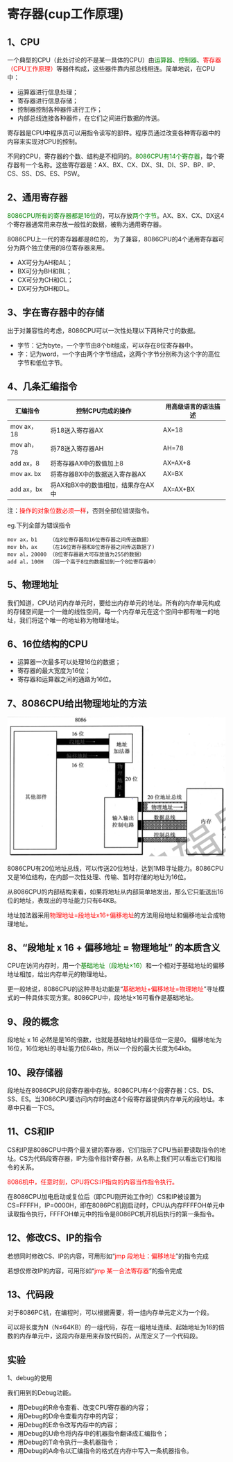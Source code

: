 # 寄存器(cup工作原理)

## 1、CPU

一个典型的CPU（此处讨论的不是某一具体的CPU）由<font color=green>运算器、控制器</font>、<font color=red>寄存器（CPU工作原理）</font>等器件构成，这些器件靠内部总线相连。简单地说，在CPU中：

+ 运算器进行信息处理；
+ 寄存器进行信息存储；
+ 控制器控制各种器件进行工作；
+ 内部总线连接各种器件，在它们之间进行数据的传送。

寄存器是CPU中程序员可以用指令读写的部件。程序员通过改变各种寄存器中的内容来实现对CPU的控制。

不同的CPU，寄存器的个数、结构是不相同的。<font color=green>8086CPU有14个寄存器</font>，每个寄存器有一个名称。这些寄存器是：AX、BX、CX、DX、SI、DI、SP、BP、IP、CS、SS、DS、ES、PSW。

## 2、通用寄存器

<font color=green>8086CPU所有的寄存器都是16位</font>的，可以存放<font color=green>两个字节</font>。AX、BX、CX、DX这4个寄存器通常用来存放一般性的数据，被称为通用寄存器。

8086CPU上一代的寄存器都是8位的， 为了兼容，8086CPU的4个通用寄存器可分为两个独立使用的8位寄存器来用。

+ AX可分为AH和AL；
+ BX可分为BH和BL；
+ CX可分为CH和CL；
+ DX可分为DH和DL。

## 3、字在寄存器中的存储

 出于对兼容性的考虑，8086CPU可以一次性处理以下两种尺寸的数据。

+ 字节：记为byte，一个字节由8个bit组成，可以存在8位寄存器中。
+ 字：记为word，一个字由两个字节组成，这两个字节分别称为这个字的高位字节和低位字节。

## 4、几条汇编指令

|汇编指令	|控制CPU完成的操作	|				用高级语言的语法描述|
| ---- | ---- | ---- |
|mov ax，18|	将18送入寄存器AX				|	AX=18| 
|mov ah，78	|将78送入寄存器AH				|	AH=78|
|add  ax，8	|将寄存器AX中的数值加上8			|	AX=AX+8|
|mov ax.   bx	|将寄存器BX中的数据送入寄存器AX	|	AX=BX |
|add  ax，bx	|将AX和BX中的数值相加，结果存在AX中|	AX=AX+BX|

注：<font color=red>操作的对象位数必须一样</font>，否则全部位错误指令。

eg.下列全部为错误指令

```
mov ax，b1	 （在8位寄存器和16位寄存器之间传送数据）
mov bh，ax	 （在16位寄存器和8位寄存器之间传送数据了)
mov al，20000 （8位寄存器最大可存放值为255的数据）
add al，100H	 （将一个高于8位的数据加到一个8位寄存器中）
```

## 5、物理地址

我们知道，CPU访问内存单元时，要给出内存单元的地址。所有的内存单元构成的存储空间是一个一维的线性空间，每一个内存单元在这个空间中都有唯一的地址，我们将这个唯一的地址称为物理地址。

## 6、16位结构的CPU

+ 运算器一次最多可以处理16位的数据；
+ 寄存器的最大宽度为16位；
+ 寄存器和运算器之间的通路为16位。

## 7、8086CPU给出物理地址的方法

![image-20220208135827101](img/image-20220208135827101.png)

8086CPU有20位地址总线，可以传送20位地址，达到1MB寻址能力。8086CPU又是16位结构，在内部一次性处理、传输、暂时存储的地址为16位。

从8086CPU的内部结构来看，如果将地址从内部简单地发出，那么它只能送出16位的地址，表现出的寻址能力只有64KB。

地址加法器采用<font color=red>物理地址=段地址x16+偏移地址</font>的方法用段地址和偏移地址合成物理地址。

## 8、“段地址 x 16 + 偏移地址 = 物理地址” 的本质含义

CPU在访问内存时，用一个<font color=green>基础地址（段地址×16）</font>和一个相对于基础地址的偏移地址相加，给出内存单元的物理地址。

更一般地说，8086CPU的这种寻址功能是“<font color=red>基础地址+偏移地址=物理地址</font>”寻址模式的一种具体实现方案。8086CPU中，段地址×16可看作是基础地址。

## 9、段的概念

 段地址 x 16 必然是是16的倍数，也就是基础地址的最低位一定是0。
偏移地址为16位，16位地址的寻址能力位64kb，所以一个段的最大长度为64kb。

## 10、段存储器

段地址在8086CPU的段寄存器中存放。8086CPU有4个段寄存器：CS、DS、SS、ES。当3086CPU要访问内存时由这4个段寄存器提供内存单元的段地址。本章中只看一下CS。

## 11、CS和IP

CS和IP是8086CPU中两个最关键的寄存器，它们指示了CPU当前要读取指令的地址。CS为代码段寄存器，IP为指令指针寄存器，从名称上我们可以看出它们和指令的关系。

<font color=red>8086机中，任意时刻，CPU将CS:IP指向的内容当作指令执行。</font>

在8086CPU加电启动或复位后（即CPU刚开始工作时）CS和IP被设置为CS=FFFFH，IP=0000H，即在8086PC机刚启动时，CPU从内存FFFFOH单元中读取指令执行，FFFFOH单元中的指令是8086PC机开机后执行的第一条指令。

## 12、修改CS、IP的指令

若想同时修改CS、IP的内容，可用形如“<font color=red>jmp  段地址：偏移地址</font>”的指令完成

若想仅修改IP的内容，可用形如“<font color=red>jmp  某一合法寄存器</font>”的指令完成

## 13、代码段

对于8086PC机，在编程时，可以根据需要，将一组内存单元定义为一个段。

可以将长度为N（N≤64KB）的一组代码，存在一组地址连续、起始地址为16的倍数的内存单元中，这段内存是用来存放代码的，从而定义了一个代码段。

## 实验

1、debug的使用

我们用到的Debug功能。

+ 用Debug的R命令查看、改变CPU寄存器的内容；
+ 用Debug的D命令查看内存中的内容；
+ 用Debug的E命令改写内存中的内容；
+ 用Debug的U命令将内存中的机器指令翻译成汇编指令；
+ 用Debug的T命令执行一条机器指令；
+ 用Debug的A命令以汇编指令的格式在内存中写入一条机器指令。